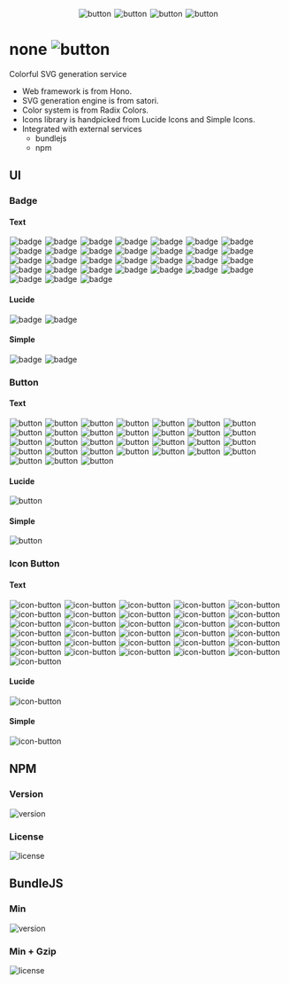 <p align="center">
  <picture>
    <source media="(prefers-color-scheme: dark)" srcset="https://none.deno.dev/ui/icon-button?t=dark&e=n">
    <img alt="button" src="https://none.deno.dev/ui/icon-button?t=light&e=n" hspace="1">
  </picture>
  <picture>
    <source media="(prefers-color-scheme: dark)" srcset="https://none.deno.dev/ui/icon-button?t=dark&e=o">
    <img alt="button" src="https://none.deno.dev/ui/icon-button?t=light&e=o" hspace="1">
  </picture>
  <picture>
    <source media="(prefers-color-scheme: dark)" srcset="https://none.deno.dev/ui/icon-button?t=dark&e=n">
    <img alt="button" src="https://none.deno.dev/ui/icon-button?t=light&e=n" hspace="1">
  </picture>
  <picture>
    <source media="(prefers-color-scheme: dark)" srcset="https://none.deno.dev/ui/icon-button?t=dark&e=e">
    <img alt="button" src="https://none.deno.dev/ui/icon-button?t=light&e=e" hspace="1">
  </picture>
</p>

<h1>
  <span>none</span>
  <picture>
    <source media="(prefers-color-scheme: dark)" srcset="https://none.deno.dev/ui/badge?c=yellow&t=dark&e=beta">
    <img alt="button" src="https://none.deno.dev/ui/badge?c=yellow&t=light&e=beta" hspace="1">
  </picture>
</h1>

Colorful SVG generation service

- Web framework is from Hono.
- SVG generation engine is from satori.
- Color system is from Radix Colors.
- Icons library is handpicked from Lucide Icons and Simple Icons.
- Integrated with external services
  - bundlejs
  - npm

## UI

### Badge

#### Text

<p align="left">
  <picture>
    <source media="(prefers-color-scheme: dark)" srcset="https://none.deno.dev/ui/badge?c=gray&t=dark&e=gray">
    <img alt="badge" src="https://none.deno.dev/ui/badge?c=gray&t=light&e=gray" hspace="1">
  </picture>
  <picture>
    <source media="(prefers-color-scheme: dark)" srcset="https://none.deno.dev/ui/badge?c=mauve&t=dark&e=mauve">
    <img alt="badge" src="https://none.deno.dev/ui/badge?c=mauve&t=light&e=mauve" hspace="1">
  </picture>
  <picture>
    <source media="(prefers-color-scheme: dark)" srcset="https://none.deno.dev/ui/badge?c=slate&t=dark&e=slate">
    <img alt="badge" src="https://none.deno.dev/ui/badge?c=slate&t=light&e=slate" hspace="1">
  </picture>
  <picture>
    <source media="(prefers-color-scheme: dark)" srcset="https://none.deno.dev/ui/badge?c=sage&t=dark&e=sage">
    <img alt="badge" src="https://none.deno.dev/ui/badge?c=sage&t=light&e=sage" hspace="1">
  </picture>
  <picture>
    <source media="(prefers-color-scheme: dark)" srcset="https://none.deno.dev/ui/badge?c=olive&t=dark&e=olive">
    <img alt="badge" src="https://none.deno.dev/ui/badge?c=olive&t=light&e=olive" hspace="1">
  </picture>
  <picture>
    <source media="(prefers-color-scheme: dark)" srcset="https://none.deno.dev/ui/badge?c=sand&t=dark&e=sand">
    <img alt="badge" src="https://none.deno.dev/ui/badge?c=sand&t=light&e=sand" hspace="1">
  </picture>
  <picture>
    <source media="(prefers-color-scheme: dark)" srcset="https://none.deno.dev/ui/badge?c=tomato&t=dark&e=tomato">
    <img alt="badge" src="https://none.deno.dev/ui/badge?c=tomato&t=light&e=tomato" hspace="1">
  </picture>
  <picture>
    <source media="(prefers-color-scheme: dark)" srcset="https://none.deno.dev/ui/badge?c=red&t=dark&e=red">
    <img alt="badge" src="https://none.deno.dev/ui/badge?c=red&t=light&e=red" hspace="1">
  </picture>
  <picture>
    <source media="(prefers-color-scheme: dark)" srcset="https://none.deno.dev/ui/badge?c=ruby&t=dark&e=ruby">
    <img alt="badge" src="https://none.deno.dev/ui/badge?c=ruby&t=light&e=ruby" hspace="1">
  </picture>
  <picture>
    <source media="(prefers-color-scheme: dark)" srcset="https://none.deno.dev/ui/badge?c=crimson&t=dark&e=crimson">
    <img alt="badge" src="https://none.deno.dev/ui/badge?c=crimson&t=light&e=crimson" hspace="1">
  </picture>
  <picture>
    <source media="(prefers-color-scheme: dark)" srcset="https://none.deno.dev/ui/badge?c=pink&t=dark&e=pink">
    <img alt="badge" src="https://none.deno.dev/ui/badge?c=pink&t=light&e=pink" hspace="1">
  </picture>
  <picture>
    <source media="(prefers-color-scheme: dark)" srcset="https://none.deno.dev/ui/badge?c=plum&t=dark&e=plum">
    <img alt="badge" src="https://none.deno.dev/ui/badge?c=plum&t=light&e=plum" hspace="1">
  </picture>
  <picture>
    <source media="(prefers-color-scheme: dark)" srcset="https://none.deno.dev/ui/badge?c=purple&t=dark&e=purple">
    <img alt="badge" src="https://none.deno.dev/ui/badge?c=purple&t=light&e=purple" hspace="1">
  </picture>
  <picture>
    <source media="(prefers-color-scheme: dark)" srcset="https://none.deno.dev/ui/badge?c=violet&t=dark&e=violet">
    <img alt="badge" src="https://none.deno.dev/ui/badge?c=violet&t=light&e=violet" hspace="1">
  </picture>
  <picture>
    <source media="(prefers-color-scheme: dark)" srcset="https://none.deno.dev/ui/badge?c=iris&t=dark&e=iris">
    <img alt="badge" src="https://none.deno.dev/ui/badge?c=iris&t=light&e=iris" hspace="1">
  </picture>
  <picture>
    <source media="(prefers-color-scheme: dark)" srcset="https://none.deno.dev/ui/badge?c=indigo&t=dark&e=indigo">
    <img alt="badge" src="https://none.deno.dev/ui/badge?c=indigo&t=light&e=indigo" hspace="1">
  </picture>
  <picture>
    <source media="(prefers-color-scheme: dark)" srcset="https://none.deno.dev/ui/badge?c=blue&t=dark&e=blue">
    <img alt="badge" src="https://none.deno.dev/ui/badge?c=blue&t=light&e=blue" hspace="1">
  </picture>
  <picture>
    <source media="(prefers-color-scheme: dark)" srcset="https://none.deno.dev/ui/badge?c=cyan&t=dark&e=cyan">
    <img alt="badge" src="https://none.deno.dev/ui/badge?c=cyan&t=light&e=cyan" hspace="1">
  </picture>
  <picture>
    <source media="(prefers-color-scheme: dark)" srcset="https://none.deno.dev/ui/badge?c=teal&t=dark&e=teal">
    <img alt="badge" src="https://none.deno.dev/ui/badge?c=teal&t=light&e=teal" hspace="1">
  </picture>
  <picture>
    <source media="(prefers-color-scheme: dark)" srcset="https://none.deno.dev/ui/badge?c=jade&t=dark&e=jade">
    <img alt="badge" src="https://none.deno.dev/ui/badge?c=jade&t=light&e=jade" hspace="1">
  </picture>
  <picture>
    <source media="(prefers-color-scheme: dark)" srcset="https://none.deno.dev/ui/badge?c=green&t=dark&e=green">
    <img alt="badge" src="https://none.deno.dev/ui/badge?c=green&t=light&e=green" hspace="1">
  </picture>
  <picture>
    <source media="(prefers-color-scheme: dark)" srcset="https://none.deno.dev/ui/badge?c=grass&t=dark&e=grass">
    <img alt="badge" src="https://none.deno.dev/ui/badge?c=grass&t=light&e=grass" hspace="1">
  </picture>
  <picture>
    <source media="(prefers-color-scheme: dark)" srcset="https://none.deno.dev/ui/badge?c=orange&t=dark&e=orange">
    <img alt="badge" src="https://none.deno.dev/ui/badge?c=orange&t=light&e=orange" hspace="1">
  </picture>
  <picture>
    <source media="(prefers-color-scheme: dark)" srcset="https://none.deno.dev/ui/badge?c=brown&t=dark&e=brown">
    <img alt="badge" src="https://none.deno.dev/ui/badge?c=brown&t=light&e=brown" hspace="1">
  </picture>
  <picture>
    <source media="(prefers-color-scheme: dark)" srcset="https://none.deno.dev/ui/badge?c=sky&t=dark&e=sky">
    <img alt="badge" src="https://none.deno.dev/ui/badge?c=sky&t=light&e=sky" hspace="1">
  </picture>
  <picture>
    <source media="(prefers-color-scheme: dark)" srcset="https://none.deno.dev/ui/badge?c=mint&t=dark&e=mint">
    <img alt="badge" src="https://none.deno.dev/ui/badge?c=mint&t=light&e=mint" hspace="1">
  </picture>
  <picture>
    <source media="(prefers-color-scheme: dark)" srcset="https://none.deno.dev/ui/badge?c=lime&t=dark&e=lime">
    <img alt="badge" src="https://none.deno.dev/ui/badge?c=lime&t=light&e=lime" hspace="1">
  </picture>
  <picture>
    <source media="(prefers-color-scheme: dark)" srcset="https://none.deno.dev/ui/badge?c=yellow&t=dark&e=yellow">
    <img alt="badge" src="https://none.deno.dev/ui/badge?c=yellow&t=light&e=yellow" hspace="1">
  </picture>
  <picture>
    <source media="(prefers-color-scheme: dark)" srcset="https://none.deno.dev/ui/badge?c=amber&t=dark&e=amber">
    <img alt="badge" src="https://none.deno.dev/ui/badge?c=amber&t=light&e=amber" hspace="1">
  </picture>
  <picture>
    <source media="(prefers-color-scheme: dark)" srcset="https://none.deno.dev/ui/badge?c=bronze&t=dark&e=bronze">
    <img alt="badge" src="https://none.deno.dev/ui/badge?c=bronze&t=light&e=bronze" hspace="1">
  </picture>
  <picture>
    <source media="(prefers-color-scheme: dark)" srcset="https://none.deno.dev/ui/badge?c=gold&t=dark&e=gold">
    <img alt="badge" src="https://none.deno.dev/ui/badge?c=gold&t=light&e=gold" hspace="1">
  </picture>
</p>

#### Lucide

<p align="left">
  <picture>
    <source media="(prefers-color-scheme: dark)" srcset="https://none.deno.dev/ui/badge/lucide?t=dark&i=download&e=download">
    <img alt="badge" src="https://none.deno.dev/ui/badge/lucide?t=light&i=download&e=download" hspace="1">
  </picture>
  <picture>
    <source media="(prefers-color-scheme: dark)" srcset="https://none.deno.dev/ui/badge/lucide?t=dark&i=upload&e=upload">
    <img alt="badge" src="https://none.deno.dev/ui/badge/lucide?t=light&i=upload&e=upload" hspace="1">
  </picture>
</p>

#### Simple

<p align="left">
  <picture>
    <source media="(prefers-color-scheme: dark)" srcset="https://none.deno.dev/ui/badge/simple?t=dark&i=deno&e=node">
    <img alt="badge" src="https://none.deno.dev/ui/badge/simple?t=light&i=deno&e=node" hspace="1">
  </picture>
  <picture>
    <source media="(prefers-color-scheme: dark)" srcset="https://none.deno.dev/ui/badge/simple?t=dark&i=node.js&e=node">
    <img alt="badge" src="https://none.deno.dev/ui/badge/simple?t=light&i=node.js&e=node" hspace="1">
  </picture>
</p>

### Button

#### Text

<p align="left">
  <picture>
    <source media="(prefers-color-scheme: dark)" srcset="https://none.deno.dev/ui/button?c=gray&t=dark&e=gray">
    <img alt="button" src="https://none.deno.dev/ui/button?c=gray&t=light&e=gray" hspace="1">
  </picture>
  <picture>
    <source media="(prefers-color-scheme: dark)" srcset="https://none.deno.dev/ui/button?c=mauve&t=dark&e=mauve">
    <img alt="button" src="https://none.deno.dev/ui/button?c=mauve&t=light&e=mauve" hspace="1">
  </picture>
  <picture>
    <source media="(prefers-color-scheme: dark)" srcset="https://none.deno.dev/ui/button?c=slate&t=dark&e=slate">
    <img alt="button" src="https://none.deno.dev/ui/button?c=slate&t=light&e=slate" hspace="1">
  </picture>
  <picture>
    <source media="(prefers-color-scheme: dark)" srcset="https://none.deno.dev/ui/button?c=sage&t=dark&e=sage">
    <img alt="button" src="https://none.deno.dev/ui/button?c=sage&t=light&e=sage" hspace="1">
  </picture>
  <picture>
    <source media="(prefers-color-scheme: dark)" srcset="https://none.deno.dev/ui/button?c=olive&t=dark&e=olive">
    <img alt="button" src="https://none.deno.dev/ui/button?c=olive&t=light&e=olive" hspace="1">
  </picture>
  <picture>
    <source media="(prefers-color-scheme: dark)" srcset="https://none.deno.dev/ui/button?c=sand&t=dark&e=sand">
    <img alt="button" src="https://none.deno.dev/ui/button?c=sand&t=light&e=sand" hspace="1">
  </picture>
  <picture>
    <source media="(prefers-color-scheme: dark)" srcset="https://none.deno.dev/ui/button?c=tomato&t=dark&e=tomato">
    <img alt="button" src="https://none.deno.dev/ui/button?c=tomato&t=light&e=tomato" hspace="1">
  </picture>
  <picture>
    <source media="(prefers-color-scheme: dark)" srcset="https://none.deno.dev/ui/button?c=red&t=dark&e=red">
    <img alt="button" src="https://none.deno.dev/ui/button?c=red&t=light&e=red" hspace="1">
  </picture>
  <picture>
    <source media="(prefers-color-scheme: dark)" srcset="https://none.deno.dev/ui/button?c=ruby&t=dark&e=ruby">
    <img alt="button" src="https://none.deno.dev/ui/button?c=ruby&t=light&e=ruby" hspace="1">
  </picture>
  <picture>
    <source media="(prefers-color-scheme: dark)" srcset="https://none.deno.dev/ui/button?c=crimson&t=dark&e=crimson">
    <img alt="button" src="https://none.deno.dev/ui/button?c=crimson&t=light&e=crimson" hspace="1">
  </picture>
  <picture>
    <source media="(prefers-color-scheme: dark)" srcset="https://none.deno.dev/ui/button?c=pink&t=dark&e=pink">
    <img alt="button" src="https://none.deno.dev/ui/button?c=pink&t=light&e=pink" hspace="1">
  </picture>
  <picture>
    <source media="(prefers-color-scheme: dark)" srcset="https://none.deno.dev/ui/button?c=plum&t=dark&e=plum">
    <img alt="button" src="https://none.deno.dev/ui/button?c=plum&t=light&e=plum" hspace="1">
  </picture>
  <picture>
    <source media="(prefers-color-scheme: dark)" srcset="https://none.deno.dev/ui/button?c=purple&t=dark&e=purple">
    <img alt="button" src="https://none.deno.dev/ui/button?c=purple&t=light&e=purple" hspace="1">
  </picture>
  <picture>
    <source media="(prefers-color-scheme: dark)" srcset="https://none.deno.dev/ui/button?c=violet&t=dark&e=violet">
    <img alt="button" src="https://none.deno.dev/ui/button?c=violet&t=light&e=violet" hspace="1">
  </picture>
  <picture>
    <source media="(prefers-color-scheme: dark)" srcset="https://none.deno.dev/ui/button?c=iris&t=dark&e=iris">
    <img alt="button" src="https://none.deno.dev/ui/button?c=iris&t=light&e=iris" hspace="1">
  </picture>
  <picture>
    <source media="(prefers-color-scheme: dark)" srcset="https://none.deno.dev/ui/button?c=indigo&t=dark&e=indigo">
    <img alt="button" src="https://none.deno.dev/ui/button?c=indigo&t=light&e=indigo" hspace="1">
  </picture>
  <picture>
    <source media="(prefers-color-scheme: dark)" srcset="https://none.deno.dev/ui/button?c=blue&t=dark&e=blue">
    <img alt="button" src="https://none.deno.dev/ui/button?c=blue&t=light&e=blue" hspace="1">
  </picture>
  <picture>
    <source media="(prefers-color-scheme: dark)" srcset="https://none.deno.dev/ui/button?c=cyan&t=dark&e=cyan">
    <img alt="button" src="https://none.deno.dev/ui/button?c=cyan&t=light&e=cyan" hspace="1">
  </picture>
  <picture>
    <source media="(prefers-color-scheme: dark)" srcset="https://none.deno.dev/ui/button?c=teal&t=dark&e=teal">
    <img alt="button" src="https://none.deno.dev/ui/button?c=teal&t=light&e=teal" hspace="1">
  </picture>
  <picture>
    <source media="(prefers-color-scheme: dark)" srcset="https://none.deno.dev/ui/button?c=jade&t=dark&e=jade">
    <img alt="button" src="https://none.deno.dev/ui/button?c=jade&t=light&e=jade" hspace="1">
  </picture>
  <picture>
    <source media="(prefers-color-scheme: dark)" srcset="https://none.deno.dev/ui/button?c=green&t=dark&e=green">
    <img alt="button" src="https://none.deno.dev/ui/button?c=green&t=light&e=green" hspace="1">
  </picture>
  <picture>
    <source media="(prefers-color-scheme: dark)" srcset="https://none.deno.dev/ui/button?c=grass&t=dark&e=grass">
    <img alt="button" src="https://none.deno.dev/ui/button?c=grass&t=light&e=grass" hspace="1">
  </picture>
  <picture>
    <source media="(prefers-color-scheme: dark)" srcset="https://none.deno.dev/ui/button?c=orange&t=dark&e=orange">
    <img alt="button" src="https://none.deno.dev/ui/button?c=orange&t=light&e=orange" hspace="1">
  </picture>
  <picture>
    <source media="(prefers-color-scheme: dark)" srcset="https://none.deno.dev/ui/button?c=brown&t=dark&e=brown">
    <img alt="button" src="https://none.deno.dev/ui/button?c=brown&t=light&e=brown" hspace="1">
  </picture>
  <picture>
    <source media="(prefers-color-scheme: dark)" srcset="https://none.deno.dev/ui/button?c=sky&t=dark&e=sky">
    <img alt="button" src="https://none.deno.dev/ui/button?c=sky&t=light&e=sky" hspace="1">
  </picture>
  <picture>
    <source media="(prefers-color-scheme: dark)" srcset="https://none.deno.dev/ui/button?c=mint&t=dark&e=mint">
    <img alt="button" src="https://none.deno.dev/ui/button?c=mint&t=light&e=mint" hspace="1">
  </picture>
  <picture>
    <source media="(prefers-color-scheme: dark)" srcset="https://none.deno.dev/ui/button?c=lime&t=dark&e=lime">
    <img alt="button" src="https://none.deno.dev/ui/button?c=lime&t=light&e=lime" hspace="1">
  </picture>
  <picture>
    <source media="(prefers-color-scheme: dark)" srcset="https://none.deno.dev/ui/button?c=yellow&t=dark&e=yellow">
    <img alt="button" src="https://none.deno.dev/ui/button?c=yellow&t=light&e=yellow" hspace="1">
  </picture>
  <picture>
    <source media="(prefers-color-scheme: dark)" srcset="https://none.deno.dev/ui/button?c=amber&t=dark&e=amber">
    <img alt="button" src="https://none.deno.dev/ui/button?c=amber&t=light&e=amber" hspace="1">
  </picture>
  <picture>
    <source media="(prefers-color-scheme: dark)" srcset="https://none.deno.dev/ui/button?c=bronze&t=dark&e=bronze">
    <img alt="button" src="https://none.deno.dev/ui/button?c=bronze&t=light&e=bronze" hspace="1">
  </picture>
  <picture>
    <source media="(prefers-color-scheme: dark)" srcset="https://none.deno.dev/ui/button?c=gold&t=dark&e=gold">
    <img alt="button" src="https://none.deno.dev/ui/button?c=gold&t=light&e=gold" hspace="1">
  </picture>
</p>

#### Lucide

<p align="left">
  <picture>
    <source media="(prefers-color-scheme: dark)" srcset="https://none.deno.dev/ui/button/lucide?t=dark&i=rocket&e=Getting%20Started">
    <img alt="button" src="https://none.deno.dev/ui/button/lucide?t=light&i=rocket&e=Getting%20Started" hspace="1">
  </picture>
</p>

#### Simple

<p align="left">
  <picture>
    <source media="(prefers-color-scheme: dark)" srcset="https://none.deno.dev/ui/button/simple?t=dark&i=github&e=Open%20in%20GitHub">
    <img alt="button" src="https://none.deno.dev/ui/button/simple?t=light&i=github&e=Open%20in%20GitHub" hspace="1">
  </picture>
</p>

### Icon Button

#### Text

<p align="left">
  <picture>
    <source media="(prefers-color-scheme: dark)" srcset="https://none.deno.dev/ui/icon-button?c=gray&t=dark&e=x">
    <img alt="icon-button" src="https://none.deno.dev/ui/icon-button?c=gray&t=light&e=x" hspace="1">
  </picture>
  <picture>
    <source media="(prefers-color-scheme: dark)" srcset="https://none.deno.dev/ui/icon-button?c=mauve&t=dark&e=x">
    <img alt="icon-button" src="https://none.deno.dev/ui/icon-button?c=mauve&t=light&e=x" hspace="1">
  </picture>
  <picture>
    <source media="(prefers-color-scheme: dark)" srcset="https://none.deno.dev/ui/icon-button?c=slate&t=dark&e=x">
    <img alt="icon-button" src="https://none.deno.dev/ui/icon-button?c=slate&t=light&e=x" hspace="1">
  </picture>
  <picture>
    <source media="(prefers-color-scheme: dark)" srcset="https://none.deno.dev/ui/icon-button?c=sage&t=dark&e=x">
    <img alt="icon-button" src="https://none.deno.dev/ui/icon-button?c=sage&t=light&e=x" hspace="1">
  </picture>
  <picture>
    <source media="(prefers-color-scheme: dark)" srcset="https://none.deno.dev/ui/icon-button?c=olive&t=dark&e=x">
    <img alt="icon-button" src="https://none.deno.dev/ui/icon-button?c=olive&t=light&e=x" hspace="1">
  </picture>
  <picture>
    <source media="(prefers-color-scheme: dark)" srcset="https://none.deno.dev/ui/icon-button?c=sand&t=dark&e=x">
    <img alt="icon-button" src="https://none.deno.dev/ui/icon-button?c=sand&t=light&e=x" hspace="1">
  </picture>
  <picture>
    <source media="(prefers-color-scheme: dark)" srcset="https://none.deno.dev/ui/icon-button?c=tomato&t=dark&e=x">
    <img alt="icon-button" src="https://none.deno.dev/ui/icon-button?c=tomato&t=light&e=x" hspace="1">
  </picture>
  <picture>
    <source media="(prefers-color-scheme: dark)" srcset="https://none.deno.dev/ui/icon-button?c=red&t=dark&e=x">
    <img alt="icon-button" src="https://none.deno.dev/ui/icon-button?c=red&t=light&e=x" hspace="1">
  </picture>
  <picture>
    <source media="(prefers-color-scheme: dark)" srcset="https://none.deno.dev/ui/icon-button?c=ruby&t=dark&e=x">
    <img alt="icon-button" src="https://none.deno.dev/ui/icon-button?c=ruby&t=light&e=x" hspace="1">
  </picture>
  <picture>
    <source media="(prefers-color-scheme: dark)" srcset="https://none.deno.dev/ui/icon-button?c=crimson&t=dark&e=x">
    <img alt="icon-button" src="https://none.deno.dev/ui/icon-button?c=crimson&t=light&e=x" hspace="1">
  </picture>
  <picture>
    <source media="(prefers-color-scheme: dark)" srcset="https://none.deno.dev/ui/icon-button?c=pink&t=dark&e=x">
    <img alt="icon-button" src="https://none.deno.dev/ui/icon-button?c=pink&t=light&e=x" hspace="1">
  </picture>
  <picture>
    <source media="(prefers-color-scheme: dark)" srcset="https://none.deno.dev/ui/icon-button?c=plum&t=dark&e=x">
    <img alt="icon-button" src="https://none.deno.dev/ui/icon-button?c=plum&t=light&e=x" hspace="1">
  </picture>
  <picture>
    <source media="(prefers-color-scheme: dark)" srcset="https://none.deno.dev/ui/icon-button?c=purple&t=dark&e=x">
    <img alt="icon-button" src="https://none.deno.dev/ui/icon-button?c=purple&t=light&e=x" hspace="1">
  </picture>
  <picture>
    <source media="(prefers-color-scheme: dark)" srcset="https://none.deno.dev/ui/icon-button?c=violet&t=dark&e=x">
    <img alt="icon-button" src="https://none.deno.dev/ui/icon-button?c=violet&t=light&e=x" hspace="1">
  </picture>
  <picture>
    <source media="(prefers-color-scheme: dark)" srcset="https://none.deno.dev/ui/icon-button?c=iris&t=dark&e=x">
    <img alt="icon-button" src="https://none.deno.dev/ui/icon-button?c=iris&t=light&e=x" hspace="1">
  </picture>
  <picture>
    <source media="(prefers-color-scheme: dark)" srcset="https://none.deno.dev/ui/icon-button?c=indigo&t=dark&e=x">
    <img alt="icon-button" src="https://none.deno.dev/ui/icon-button?c=indigo&t=light&e=x" hspace="1">
  </picture>
  <picture>
    <source media="(prefers-color-scheme: dark)" srcset="https://none.deno.dev/ui/icon-button?c=blue&t=dark&e=x">
    <img alt="icon-button" src="https://none.deno.dev/ui/icon-button?c=blue&t=light&e=x" hspace="1">
  </picture>
  <picture>
    <source media="(prefers-color-scheme: dark)" srcset="https://none.deno.dev/ui/icon-button?c=cyan&t=dark&e=x">
    <img alt="icon-button" src="https://none.deno.dev/ui/icon-button?c=cyan&t=light&e=x" hspace="1">
  </picture>
  <picture>
    <source media="(prefers-color-scheme: dark)" srcset="https://none.deno.dev/ui/icon-button?c=teal&t=dark&e=x">
    <img alt="icon-button" src="https://none.deno.dev/ui/icon-button?c=teal&t=light&e=x" hspace="1">
  </picture>
  <picture>
    <source media="(prefers-color-scheme: dark)" srcset="https://none.deno.dev/ui/icon-button?c=jade&t=dark&e=x">
    <img alt="icon-button" src="https://none.deno.dev/ui/icon-button?c=jade&t=light&e=x" hspace="1">
  </picture>
  <picture>
    <source media="(prefers-color-scheme: dark)" srcset="https://none.deno.dev/ui/icon-button?c=green&t=dark&e=x">
    <img alt="icon-button" src="https://none.deno.dev/ui/icon-button?c=green&t=light&e=x" hspace="1">
  </picture>
  <picture>
    <source media="(prefers-color-scheme: dark)" srcset="https://none.deno.dev/ui/icon-button?c=grass&t=dark&e=x">
    <img alt="icon-button" src="https://none.deno.dev/ui/icon-button?c=grass&t=light&e=x" hspace="1">
  </picture>
  <picture>
    <source media="(prefers-color-scheme: dark)" srcset="https://none.deno.dev/ui/icon-button?c=orange&t=dark&e=x">
    <img alt="icon-button" src="https://none.deno.dev/ui/icon-button?c=orange&t=light&e=x" hspace="1">
  </picture>
  <picture>
    <source media="(prefers-color-scheme: dark)" srcset="https://none.deno.dev/ui/icon-button?c=brown&t=dark&e=x">
    <img alt="icon-button" src="https://none.deno.dev/ui/icon-button?c=brown&t=light&e=x" hspace="1">
  </picture>
  <picture>
    <source media="(prefers-color-scheme: dark)" srcset="https://none.deno.dev/ui/icon-button?c=sky&t=dark&e=x">
    <img alt="icon-button" src="https://none.deno.dev/ui/icon-button?c=sky&t=light&e=x" hspace="1">
  </picture>
  <picture>
    <source media="(prefers-color-scheme: dark)" srcset="https://none.deno.dev/ui/icon-button?c=mint&t=dark&e=x">
    <img alt="icon-button" src="https://none.deno.dev/ui/icon-button?c=mint&t=light&e=x" hspace="1">
  </picture>
  <picture>
    <source media="(prefers-color-scheme: dark)" srcset="https://none.deno.dev/ui/icon-button?c=lime&t=dark&e=x">
    <img alt="icon-button" src="https://none.deno.dev/ui/icon-button?c=lime&t=light&e=x" hspace="1">
  </picture>
  <picture>
    <source media="(prefers-color-scheme: dark)" srcset="https://none.deno.dev/ui/icon-button?c=yellow&t=dark&e=x">
    <img alt="icon-button" src="https://none.deno.dev/ui/icon-button?c=yellow&t=light&e=x" hspace="1">
  </picture>
  <picture>
    <source media="(prefers-color-scheme: dark)" srcset="https://none.deno.dev/ui/icon-button?c=amber&t=dark&e=x">
    <img alt="icon-button" src="https://none.deno.dev/ui/icon-button?c=amber&t=light&e=x" hspace="1">
  </picture>
  <picture>
    <source media="(prefers-color-scheme: dark)" srcset="https://none.deno.dev/ui/icon-button?c=bronze&t=dark&e=x">
    <img alt="icon-button" src="https://none.deno.dev/ui/icon-button?c=bronze&t=light&e=x" hspace="1">
  </picture>
  <picture>
    <source media="(prefers-color-scheme: dark)" srcset="https://none.deno.dev/ui/icon-button?c=gold&t=dark&e=x">
    <img alt="icon-button" src="https://none.deno.dev/ui/icon-button?c=gold&t=light&e=x" hspace="1">
  </picture>
</p>

#### Lucide

<p align="left">
  <picture>
    <source media="(prefers-color-scheme: dark)" srcset="https://none.deno.dev/ui/icon-button/lucide?t=dark&i=rocket">
    <img alt="icon-button" src="https://none.deno.dev/ui/icon-button/lucide?t=light&i=rocket" hspace="1">
  </picture>
</p>

#### Simple

<p align="left">
  <picture>
    <source media="(prefers-color-scheme: dark)" srcset="https://none.deno.dev/ui/icon-button/simple?t=dark&i=github">
    <img alt="icon-button" src="https://none.deno.dev/ui/icon-button/simple?t=light&i=github" hspace="1">
  </picture>
</p>

## NPM

### Version

<p align="left">
  <picture>
    <source media="(prefers-color-scheme: dark)" srcset="https://none.deno.dev/npm/v?t=dark&n=@klass/core">
    <img alt="version" src="https://none.deno.dev/npm/v?t=light&n=@klass/core" hspace="1">
  </picture>
</p>

### License

<p align="left">
  <picture>
    <source media="(prefers-color-scheme: dark)" srcset="https://none.deno.dev/npm/l?t=dark&n=@klass/core">
    <img alt="license" src="https://none.deno.dev/npm/l?t=light&n=@klass/core" hspace="1">
  </picture>
</p>

## BundleJS

### Min

<p align="left">
  <picture>
    <source media="(prefers-color-scheme: dark)" srcset="https://none.deno.dev/bundlejs/m?t=dark&n=@klass/core">
    <img alt="version" src="https://none.deno.dev/bundlejs/m?t=light&n=@klass/core" hspace="1">
  </picture>
</p>

### Min + Gzip

<p align="left">
  <picture>
    <source media="(prefers-color-scheme: dark)" srcset="https://none.deno.dev/bundlejs/mz?t=dark&n=@klass/core">
    <img alt="license" src="https://none.deno.dev/bundlejs/mz?t=light&n=@klass/core" hspace="1">
  </picture>
</p>

